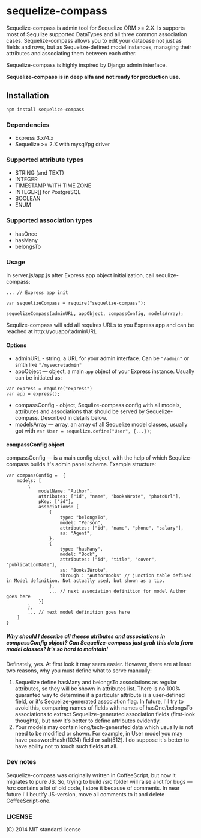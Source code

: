 # sequelize-compass

Sequelize-compass is admin tool for Sequelize ORM >= 2.X. Is supports most of Sequlize supported DataTypes and all three common association cases. Sequelize-compass allows you to edit your database not just as fields and rows, but as Sequelize-defined model instances, managing their attributes and associating them between each other.

Sequelize-compass is highly inspired by Django admin interface.

**Sequelize-compass is in deep alfa and not ready for production use.**

## Installation

`npm install sequelize-compass`

### Dependencies

* Express 3.x/4.x
* Sequelize >= 2.X with mysql/pg driver

### Supported attribute types

* STRING (and TEXT)
* INTEGER
* TIMESTAMP WITH TIME ZONE
* INTEGER[] for PostgreSQL
* BOOLEAN
* ENUM

### Supported association types

* hasOnce
* hasMany
* belongsTo

### Usage

In server.js/app.js after Express app object initialization, call sequlize-compass:

```
... // Express app init

var sequelizeCompass = require("sequelize-compass");

sequelizeCompass(adminURL, appObject, compassConfig, modelsArray);
```

Sequlize-compass will add all requires URLs to you Express app and can be reached at http://youapp/:adminURL

#### Options

* adminURL - string, a URL for your admin interface. Can be `"/admin"` or smth like `"/mysecretadmin"`
* appObject — object, a main `app` object of your Express instance. Usually can be initiated as:

```
var express = require("express")
var app = express();
```

* compassConfig - object, Sequlize-compass config with all models, attributes and associations that should be served by Sequelize-compass. Described in details below.
* modelsArray — array, an array of all Sequelize model classes, usually got with `var User = sequelize.define("User", {...});`

#### compassConfig object

compassConfig — is a main config object, with the help of which Sequlize-compass builds it's admin panel schema. Example structure:

```
var compassConfig =  {
    models: [
        {
            modelName: "Author",
            attributes: ["id", "name", "booksWrote", "photoUrl"],
            pKey: ["id"],
            associations: [
                {
                    type: "belongsTo",
                    model: "Person",
                    attributes: ["id", "name", "phone", "salary"],
                    as: "Agent",
                },
                {
                    type: "hasMany",
                    model: "Book",
                    attributes: ["id", "title", "cover", "publicationDate"],
                    as: "BooksIWrote",
                    through : "AuthorBooks" // junction table defined in Model definition. Not actually used, but shown as a tip.
                },
                ... // next association definition for model Author goes here
            }]
        },
        ... // next model definition goes here
    ]
}
```

##### Why should I describe all theese atributes and associations in compassConfig object? Can Sequelize-compass just grab this data from model classes? It's so hard to maintain!

Definately, yes. At first look it may seem easier. However, there are at least two reasons, why you must define what to serve manually:

1. Sequelize define hasMany and belongsTo associations as regular attributes, so they will be shown in attributes list. There is no 100% guaranted way to determine if a particular attribute is a user-defined field, or it's Sequelize-generated association flag. In future, I'll try to avoid this, comparing names of fields with names of hasOne/belongsTo associations to extract Sequelize-generated association fields (first-look thoughts), but now it's better to define attributes evidently.
2. Your models may contain long/tech-generated data which usually is not need to be modified or shown. For example, in User model you may have passwordHash(1024) field or salt(512). I do suppose it's better to have ability not to touch such fields at all.

### Dev notes

Sequelize-compass was originally written in CoffeeScript, but now it migrates to pure JS. So, trying to build /src folder will raise a lot for bugs — /src contains a lot of old code, I store it because of comments. In near future I'll beutify JS-version, move all comments to it and delete CoffeeScript-one.

### LICENSE

(C) 2014 MIT standard license

